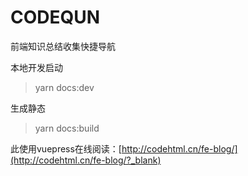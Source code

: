 # CODEQUN
前端知识总结收集快捷导航

本地开发启动
> yarn docs:dev

生成静态
> yarn docs:build

此使用vuepress在线阅读：[http://codehtml.cn/fe-blog/](http://codehtml.cn/fe-blog/?_blank)